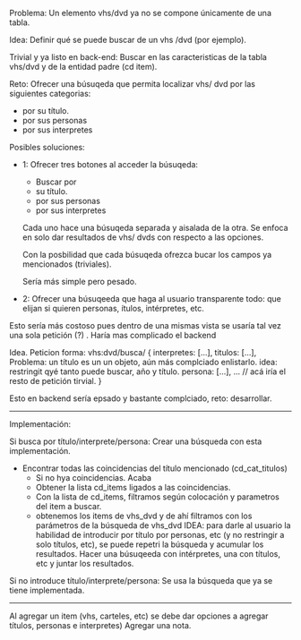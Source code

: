 Problema: Un elemento vhs/dvd ya no se compone únicamente de una tabla.

Idea:
 Definir qué se puede buscar de un vhs /dvd (por ejemplo).

Trivial y ya listo en back-end:
  Buscar en las caracteristicas de la tabla vhs/dvd y de la entidad padre (cd item).

Reto:
  Ofrecer una búsuqeda que permita localizar vhs/ dvd por las siguientes categorias:
  - por su título.
  - por sus personas
  - por sus interpretes
  
Posibles soluciones:
- 1: Ofrecer tres botones al acceder la búsuqeda: 
  - Buscar por 
  - su título.
  - por sus personas
  - por sus interpretes

  Cada uno hace una búsuqeda separada y aisalada de la otra. Se enfoca en solo dar resultados de vhs/ dvds con respecto a las opciones. 

  Con la posbilidad que cada búsuqeda ofrezca bucar los campos ya mencionados (triviales).

  Sería más simple pero pesado.

- 2: Ofrecer una búsuqeeda que haga al usuario transparente todo: que elijan si quieren personas, ítulos, intérpretes, etc.

Esto sería más costoso pues dentro de una mismas vista se usaría tal vez una sola petición (?) . Haría mas complicado el backend

Idea. Peticion forma: vhs:dvd/busca/
{
  interpretes: [...],
  titulos: [...], Problema: un título es un un objeto, aún más complciado enlistarlo. idea: restringit qyé tanto puede buscar, año y título.
  persona: [...],
  ... // acá iría el resto de petición tirvial.
}

Esto en backend sería epsado y bastante complciado, reto: desarrollar.

---
Implementación:

Si busca por título/interprete/persona:
Crear una búsqueda con esta implementación.
- Encontrar todas las coincidencias del título mencionado (cd_cat_titulos)
  - Si no hya coincidencias. Acaba
  - Obtener la lista cd_items ligados a las coincidencias.
  - Con la lista de cd_items, filtramos según colocación y parametros del item a buscar. 
  - obtenemos los items de vhs_dvd y de ahí filtramos con los parámetros de la búsqueda de vhs_dvd
IDEA: para darle al usuario la habilidad de introducir por título por personas, etc (y no restringir a solo títulos, etc), se puede repetri la búsqueda y acumular los resultados. Hacer una búsuqeeda con intérpretes, una con títulos, etc y juntar los resultados.

Si no introduce título/interprete/persona:
Se usa la búsqueda que ya se tiene implementada.



----------
Al agregar un item (vhs, carteles, etc) se debe dar opciones a agregar títulos, personas e interpretes) Agregar una nota.